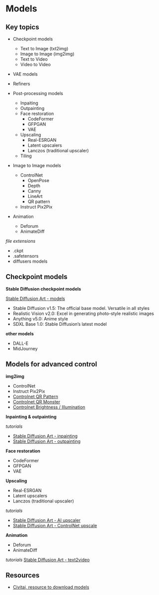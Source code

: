# Models

## Key topics

- Checkpoint models
  - Text to Image (txt2img)
  - Image to Image (img2img)
  - Text to Video
  - Video to Video
- VAE models
- Refiners

- Post-processing models
  - Inpaiting
  - Outpainting
  - Face restoration
    - CodeFormer
    - GFPGAN
    - VAE
  - Upscaling
    - Real-ESRGAN
    - Latent upscalers
    - Lanczos (traditional upscaler)
  - Tiling

- Image to Image models
  - ControlNet
    - OpenPose
    - Depth
    - Canny
    - LineArt
    - QR pattern
  - Instruct Pix2Pix

- Animation
  - Deforum
  - AnimateDiff

_file extensions_
- .ckpt
- .safetensors
- diffusers models

## Checkpoint models

**Stable Diffusion checkpoint models**

[Stable Diffusion Art - models](https://stable-diffusion-art.com/models/)

- Stable Diffusion v1.5: The official base model. Versatile in all styles
- Realistic Vision v2.0: Excel in generating photo-style realistic images
- Anything v5.0: Anime style
- SDXL Base 1.0: Stable Diffusion’s latest model

**other models**

- DALL-E
- MidJourney

## Models for advanced control

**img2img**
- ControlNet
- Instruct Pix2Pix
- [Controlnet QR Pattern](https://civitai.com/models/90940/controlnet-qr-pattern-qr-codes)
- [Controlnet QR Monster](https://huggingface.co/monster-labs/control_v1p_sd15_qrcode_monster)
- [Controlnet Brightness / Illumination](https://huggingface.co/ioclab/ioc-controlnet/tree/main/models)

**Inpainting & outpainting**

_tutorials_
- [Stable Diffusion Art - inpainting](https://stable-diffusion-art.com/inpainting_basics/)
- [Stable Diffusion Art - outpainting](https://stable-diffusion-art.com/outpainting/)

**Face restoration**
- CodeFormer
- GFPGAN
- VAE

**Upscaling**

- Real-ESRGAN
- Latent upscalers
- Lanczos (traditional upscaler)

_tutorials_
- [Stable Diffusion Art - AI upscaler](https://stable-diffusion-art.com/ai-upscaler/)
- [Stable Diffusion Art - ControlNet upscale](https://stable-diffusion-art.com/controlnet-upscale/)

**Animation**

- Deforum
- AnimateDiff

_tutorials_
[Stable Diffusion Art - text2video](https://stable-diffusion-art.com/text-to-video/)


## Resources
- [Civitai, resource to download models](https://civitai.com/models)
